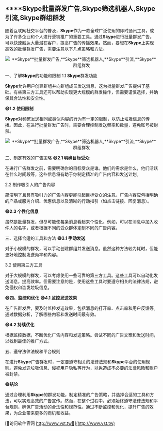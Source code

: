 ## ****Skype**批量群发广告,**Skype**筛选机器人,**Skype**引流,**Skype**群组群发**

随着互联网社交平台的普及，**Skype**作为一款全球广泛使用的即时通讯工具，成为了许多企业和个人进行营销推广的重要工具。通过**Skype**进行批量群发广告，可以快速触达大量潜在客户，提高广告的传播效果。然而，要想在**Skype**上实现高效的批量群发广告，需要注意以下几点策略和方法。

 <center><img src="https://vst.tw/MP4/tuiguang/png/2.png" alt="**Skype**批量群发广告,**Skype**筛选机器人,**Skype**引流,**Skype**群组群发"></center>

一、了解**Skype**的功能和限制
1.1 **Skype**群发功能

**Skype**允许用户创建群组并向群组成员发送消息，这为批量群发广告提供了基础。有些第三方工具还可以帮助实现更大规模的群发操作，但需要谨慎选择，并确保其合法性和安全性。

**😄1.2 使用限制**

**Skype**对频繁发送相同或类似内容的行为有一定的限制，以防止垃圾信息的传播。因此，在进行批量群发广告时，需要合理控制发送频率和数量，避免账号被封禁。

 <center><img src="https://vst.tw/MP4/tuiguang/png/2.png" alt="**Skype**批量群发广告,**Skype**筛选机器人,**Skype**引流,**Skype**群组群发"></center>

二、制定有效的广告策略
**😄2.1 明确目标受众**

在进行广告群发之前，需要明确你的目标受众是谁。他们的需求是什么，他们活跃在什么时间段等。这些信息将有助于你制定精准的广告内容和发送计划。

2.2 制作吸引人的广告内容

简洁明了且具有吸引力的广告内容更能引起目标受众的注意。广告内容应包括明确的产品或服务介绍、优惠信息以及清晰的行动指引（如点击链接、回复消息）。

**😄2.3 个性化信息**

虽然是批量群发，但尽可能使每条消息看起来个性化。例如，可以在消息中加入收件人的名字，或者根据不同的受众群体定制不同的广告内容。

三、选择合适的工具和方法
**😄3.1 手动发送**

对于小规模的群发，可以手动创建群组并发送消息。虽然这种方法较为耗时，但能更好地控制发送频率和内容。

3.2 使用第三方工具

对于大规模的群发，可以考虑使用一些可靠的第三方工具。这些工具可以自动化发送消息，提高效率。但需要注意的是，使用这些工具时要遵守相关的法律法规，避免侵权和滥发垃圾信息。

**😄四、监控和优化**
**😄4.1 监控发送效果**

在广告群发后，要及时监控发送效果，包括消息的打开率、点击率和用户反馈等。通过数据分析，了解哪些内容和发送时间最有效。

**😄4.2 持续优化**

根据监控数据，不断优化广告内容和发送策略。尝试不同的广告文案和发送时间，以找到最佳的推广方式。

五、遵守法律法规和平台规则

在进行**Skype**广告群发时，一定要遵守相关的法律法规和**Skype**平台的使用规则。避免发送垃圾信息、侵犯用户隐私等行为，以免造成不必要的法律风险和账户被封禁。

**😄结论**

通过合理利用**Skype**的群发功能，制定精准的广告策略，并选择合适的工具和方法，可以实现高效的广告宣传。然而，在整个过程中，必须始终遵守法律法规和平台规则，确保广告活动的合法性和规范性。通过不断监控和优化，提升广告的效果，为企业带来更多的商机和收益。


[👻访问软件官网 http://www.vst.tw👻](http://www.vst.tw)
